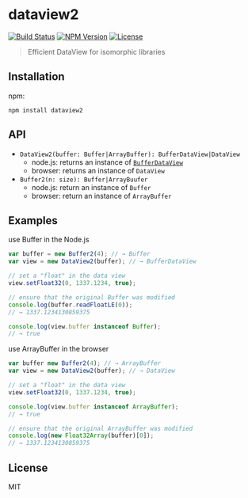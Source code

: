 # dataview2
[![Build Status](http://img.shields.io/travis/mohayonao/dataview2.svg?style=flat-square)](https://travis-ci.org/mohayonao/dataview2)
[![NPM Version](http://img.shields.io/npm/v/dataview2.svg?style=flat-square)](https://www.npmjs.org/package/dataview2)
[![License](http://img.shields.io/badge/license-MIT-brightgreen.svg?style=flat-square)](http://mohayonao.mit-license.org/)
> Efficient DataView for isomorphic libraries

## Installation

npm:

```
npm install dataview2
```

## API
- `DataView2(buffer: Buffer|ArrayBuffer): BufferDataView|DataView`
  - node.js: returns an instance of [`BufferDataView`](https://github.com/TooTallNate/node-buffer-dataview)
  - browser: returns an instance of `DataView`
- `Buffer2(n: size): Buffer|ArrayBuufer`
  - node.js: return an instance of `Buffer`
  - browser: return an instance of `ArrayBuffer`

## Examples

use Buffer in the Node.js

```js
var buffer = new Buffer2(4); // → Buffer
var view = new DataView2(buffer); // → BufferDataView

// set a "float" in the data view
view.setFloat32(0, 1337.1234, true);

// ensure that the original Buffer was modified
console.log(buffer.readFloatLE(0));
// → 1337.1234130859375

console.log(view.buffer instanceof Buffer);
// → true
```

use ArrayBuffer in the browser

```js
var buffer new Buffer2(4); // → ArrayBuffer
var view = new DataView2(buffer); // → DataView

// set a "float" in the data view
view.setFloat32(0, 1337.1234, true);

console.log(view.buffer instanceof ArrayBuffer);
// → true

// ensure that the original ArrayBuffer was modified
console.log(new Float32Array(buffer)[0]);
// → 1337.1234130859375
```

## License
MIT
